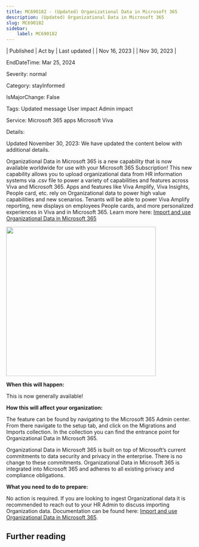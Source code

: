 ```yaml
---
title: MC690182 - (Updated) Organizational Data in Microsoft 365
description: (Updated) Organizational Data in Microsoft 365
slug: MC690182
sidebar:
    label: MC690182
---
```


| Published | Act by | Last updated |
| Nov 16, 2023 |  | Nov 30, 2023 |

EndDateTime: Mar 25, 2024

Severity: normal

Category: stayInformed

IsMajorChange: False

Tags: Updated message User impact Admin impact

Service: Microsoft 365 apps Microsoft Viva

Details: 

<p style="">Updated November 30, 2023: We have updated the content below with additional details.</p><p style="">Organizational Data in Microsoft 365 is a new capability that is now available worldwide for use with your Microsoft 365 Subscription! This new capability allows you to upload organizational data from HR information systems via .csv file to power a variety of capabilities and features across Viva and Microsoft 365. Apps and features like Viva Amplify, Viva Insights, People card, etc. rely on Organizational data to power high value capabilities and new scenarios. Tenants will be able to power Viva Amplify reporting, new displays on employees People cards, and more personalized experiences in Viva and in Microsoft 365. Learn more here: <a href="https://learn.microsoft.com/viva/organizational-data" target="_blank">Import and use Organizational Data in Microsoft 365</a></p><p style=""><img src="https://img-prod-cms-rt-microsoft-com.akamaized.net/cms/api/am/imageFileData/RW1eMZQ?ver=7f3a" style="width: 400px;"><br></p><p style=""><b>When this will happen:</b>
</p><p style="">This is now generally available!
</p><p style=""><b>How this will affect your organization:</b>
</p><p style="">The feature can be found by navigating to the Microsoft 365 Admin center. From there navigate to the setup tab, and click on the Migrations and Imports collection. In the collection you can find the entrance point for Organizational Data in Microsoft 365. 
</p><p style="">Organizational Data in Microsoft 365 is built on top of Microsoft’s current commitments to data security and privacy in the enterprise. There is no change to these commitments. Organizational Data in Microsoft 365 is integrated into Microsoft 365 and adheres to all existing privacy and compliance obligations. 
</p><p style=""><b>What you need to do to prepare:</b>
</p><p style="">No action is required. If you are looking to ingest Organizational data it is recommended to reach out to your HR Admin to discuss importing Organization data. Documentation can be found here: <a href="https://learn.microsoft.com/viva/organizational-data" target="_blank">Import and use Organizational Data in Microsoft 365</a>.</p>

## Further reading
